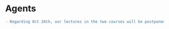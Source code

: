 # Agents


<!-- - Regarding Oct 19th, our lectures in the two courses will be postponed. -->
```diff
- Regarding Oct 26th, our lectures in the two courses will be postponed.

```
